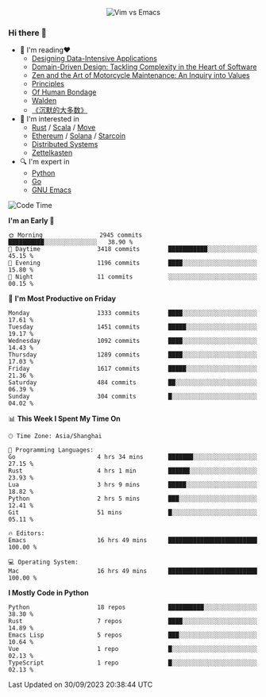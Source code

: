 <p align="center">
    <img src="https://gist.githubusercontent.com/coldnight/e696baffb094e71c96cb302118878eae/raw/40ea5053a6f66cc65f90f437e4173497da225958/banner.gif" alt="Vim vs Emacs" />
</p>

### Hi there 👋

- 📖 I'm reading❤️
    + [Designing Data-Intensive Applications](https://www.oreilly.com/library/view/designing-data-intensive-applications/9781491903063/)
    + [Domain-Driven Design: Tackling Complexity in the Heart of Software](https://www.dddcommunity.org/book/evans_2003/)
    + [Zen and the Art of Motorcycle Maintenance: An Inquiry into Values](https://en.wikipedia.org/wiki/Zen_and_the_Art_of_Motorcycle_Maintenance)
    + [Principles](https://www.principles.com/)
    + [Of Human Bondage](https://en.wikipedia.org/wiki/Of_Human_Bondage)
    + [Walden](https://en.wikipedia.org/wiki/Walden)
    + [《沉默的大多数》](https://en.wikipedia.org/wiki/Silent_majority)
- 🌱 I'm interested in
    + [Rust](https://www.rust-lang.org/) / [Scala](https://www.scala-lang.org/) / [Move](https://github.com/move-language/move/)
    + [Ethereum](https://ethereum.org/en/) / [Solana](https://solana.com/) / [Starcoin](https://github.com/starcoinorg/starcoin)
	+ [Distributed Systems](https://www.linuxzen.com/notes/topics/20200320174417_%E5%88%86%E5%B8%83%E5%BC%8F/)
	+ [Zettelkasten](https://www.linuxzen.com/notes/notes/20220120080920-slip_box/)
- 🔍 I'm expert in
    + [Python](https://www.python.org/)
    + [Go](https://go.dev/)
    + [GNU Emacs](https://www.gnu.org/software/emacs/)

<!--START_SECTION:waka-->
![Code Time](http://img.shields.io/badge/Code%20Time-2%2C403%20hrs%2050%20mins-blue)

**I'm an Early 🐤** 

```text
🌞 Morning                2945 commits        ██████████░░░░░░░░░░░░░░░   38.90 % 
🌆 Daytime                3418 commits        ███████████░░░░░░░░░░░░░░   45.15 % 
🌃 Evening                1196 commits        ████░░░░░░░░░░░░░░░░░░░░░   15.80 % 
🌙 Night                  11 commits          ░░░░░░░░░░░░░░░░░░░░░░░░░   00.15 % 
```
📅 **I'm Most Productive on Friday** 

```text
Monday                   1333 commits        ████░░░░░░░░░░░░░░░░░░░░░   17.61 % 
Tuesday                  1451 commits        █████░░░░░░░░░░░░░░░░░░░░   19.17 % 
Wednesday                1092 commits        ████░░░░░░░░░░░░░░░░░░░░░   14.43 % 
Thursday                 1289 commits        ████░░░░░░░░░░░░░░░░░░░░░   17.03 % 
Friday                   1617 commits        █████░░░░░░░░░░░░░░░░░░░░   21.36 % 
Saturday                 484 commits         ██░░░░░░░░░░░░░░░░░░░░░░░   06.39 % 
Sunday                   304 commits         █░░░░░░░░░░░░░░░░░░░░░░░░   04.02 % 
```


📊 **This Week I Spent My Time On** 

```text
🕑︎ Time Zone: Asia/Shanghai

💬 Programming Languages: 
Go                       4 hrs 34 mins       ███████░░░░░░░░░░░░░░░░░░   27.15 % 
Rust                     4 hrs 1 min         ██████░░░░░░░░░░░░░░░░░░░   23.93 % 
Lua                      3 hrs 9 mins        █████░░░░░░░░░░░░░░░░░░░░   18.82 % 
Python                   2 hrs 5 mins        ███░░░░░░░░░░░░░░░░░░░░░░   12.41 % 
Git                      51 mins             █░░░░░░░░░░░░░░░░░░░░░░░░   05.11 % 

🔥 Editors: 
Emacs                    16 hrs 49 mins      █████████████████████████   100.00 % 

💻 Operating System: 
Mac                      16 hrs 49 mins      █████████████████████████   100.00 % 
```

**I Mostly Code in Python** 

```text
Python                   18 repos            ██████████░░░░░░░░░░░░░░░   38.30 % 
Rust                     7 repos             ████░░░░░░░░░░░░░░░░░░░░░   14.89 % 
Emacs Lisp               5 repos             ███░░░░░░░░░░░░░░░░░░░░░░   10.64 % 
Vue                      1 repo              █░░░░░░░░░░░░░░░░░░░░░░░░   02.13 % 
TypeScript               1 repo              █░░░░░░░░░░░░░░░░░░░░░░░░   02.13 % 
```




 Last Updated on 30/09/2023 20:38:44 UTC
<!--END_SECTION:waka-->
